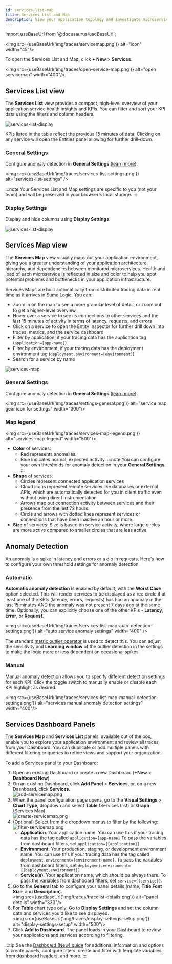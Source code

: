 ```yaml
---
id: services-list-map
title: Services List and Map
description: View your application topology and investigate microservice interactions.
---
```


import useBaseUrl from '@docusaurus/useBaseUrl';

<img src={useBaseUrl('img/traces/servicemap.png')} alt="icon" width="45"/>

To open the Services List and Map, click **+ New** > **Services**.

<img src={useBaseUrl('img/traces/open-service-map.png')} alt="open servicemap" width="400"/>

## Services List view

The **Services List** view provides a compact, high-level overview of your application service health insights and KPIs. You can filter and sort your KPI data using the filters and column headers.

![services-list-display](/img/traces/services-list-filters.png)

KPIs listed in the table reflect the previous 15 minutes of data. Clicking on any service will open the Entities panel allowing for further drill-down.

### General Settings

Configure anomaly detection in **General Settings** ([learn more](#anomaly-detection)).

<img src={useBaseUrl('img/traces/services-list-settings.png')} alt="services-list-settings" />


:::note
Your Services List and Map settings are specific to you (not your team) and will be preserved in your browser's local storage.
:::

### Display Settings

Display and hide columns using **Display Settings**.

![services-list-display](/img/traces/services-list-display.png)


## Services Map view

The **Services Map** view visually maps out your application environment, giving you a greater understanding of your application architecture, hierarchy, and dependencies between monitored microservices. Health and load of each microservice is reflected in size and color to help you spot potential problems and bottlenecks in your application infrastructure.

Services Maps are built automatically from distributed tracing data in real time as it arrives in Sumo Logic. You can:

* Zoom in on the map to see a more granular level of detail, or zoom out to get a higher-level overview
* Hover over a service to see its connections to other services and the last 15 minutes of activity in terms of latency, requests, and errors
* Click on a service to open the Entity Inspector for further drill down into traces, metrics, and the service dashboard
* Filter by application, if your tracing data has the application tag (`application=[app-name]`)
* Filter by environment, if your tracing data has the deployment environment tag (`deployment.environment=[environment]`)
* Search for a service by name

![services-map](/img/traces/services-map.png)


### General Settings

Configure anomaly detection in **General Settings** ([learn more](#anomaly-detection)).

<img src={useBaseUrl('img/traces/settings-general.png')} alt="service map gear icon for settings" width="300"/>

### Map legend

<img src={useBaseUrl('img/traces/services-map-legend.png')} alt="services-map-legend" width="500"/>

* **Color** of services:
  * Red represents anomalies.
  * Blue indicates normal, expected activity.
  :::note
  You can configure your own thresholds for anomaly detection in your **General Settings**.
  :::
* **Shape** of services:
  * Circles represent connected application services
  * Cloud icons represent remote services like databases or external APIs, which are automatically detected for you in client traffic even without using direct instrumentation
  * Arrows map out connection activity between services and their presence from the last 72 hours.
  * Circle and arrows with dotted lines represent services or connections that have been inactive an hour or more.
* **Size** of services: Size is based on service activity, where large circles are more active compared to smaller circles that are less active.  


## Anomaly Detection

An anomaly is a spike in latency and errors or a dip in requests. Here's how to configure your own threshold settings for anomaly detection.

### Automatic

**Automatic anomaly detection** is enabled by default, with the **Worst Case** option selected. This will render services to be displayed as a red circle if at least one of the KPIs (latency, errors, requests) has had an anomaly in the last 15 minutes AND the anomaly was not present 7 days ago at the same time. Optionally, you can explicitly choose one of the other KPIs - **Latency**, **Error**, or **Request**.

<img src={useBaseUrl('img/traces/services-list-map-auto-detection-settings.png')} alt="auto service anomaly settings" width="400" />

The standard [metric outlier operator](/docs/metrics/metric-charts/metrics-outliers) is used to detect this. You can adjust the sensitivity and **Learning window** of the outlier detection in the settings to make the logic more or less dependent on occasional spikes. 

### Manual
Manual anomaly detection allows you to specify different detection settings for each KPI. Click the toggle switch to manually enable or disable each KPI highlight as desired.

<img src={useBaseUrl('img/traces/services-list-map-manual-detection-settings.png')} alt="services manual anomaly detection settings" width="400"/>


## Services Dashboard Panels

The **Services Map** and **Services List** panels, available out of the box, enable you to explore your application environment and review all traces from your Dashboard. You can duplicate or add multiple panels with different filtering or queries to refine views and support your organization.

To add a Services panel to your Dashboard:

1. Open an existing Dashboard or create a new Dashboard (**+New** > **Dashboard New**).
1. On an existing Dashboard, click **Add Panel** > **Services**, or, on a new Dashboard, click **Services**.<br/> ![add-servicemap.png](/img/traces/add-servicemap.png)  
1. When the panel configuration page opens, go to the **Visual Settings** > **Chart Type**, dropdown and select **Table** (Services List) or **Graph** (Services Map). <br/> ![create-servicemap.png](/img/traces/create-servicemap.png)
1. (Optional) Select from the dropdown menus to filter by the following:<br/>  ![filter-servicemap.png](/img/traces/filter-servicemap.png)
   * **Application**. Your application name. You can use this if your tracing data has the tag called `application=[app-name]` To pass the variables from dashboard filters, set `application={{application}}`
   * **Environment**. Your production, staging, or development environment name. You can use this if your tracing data has the tag called `deployment.environment=[environment-name]`. To pass the variables from dashboard filters, set `deployment.environment={{deployment.environment}}`
   * **Service(s)**. Your application name, which should be always there. To pass the variables from dashboard filters, set `service={{service}}`.
1. Go to the **General** tab to configure your panel details (name, **Title Font Size**, and **Description**). <br/> <img src={useBaseUrl('img/traces/tracelist-details.png')} alt="panel details" width="330"/>
1. For **Table** chart type only: Go to **Display Settings** and set the column data and services you'd like to see displayed.<br/> <img src={useBaseUrl('img/traces/display-settings-setup.png')} alt="display-settings-setup" width="500"/>
1. Click **Add to Dashboard**. The panel loads in your Dashboard to review your applications and services according to filtering.

:::tip
See the [Dashboard (New) guide](/docs/dashboards-new) for additional information and options to create panels, configure filters, create and filter with template variables from dashboard headers, and more.
:::
